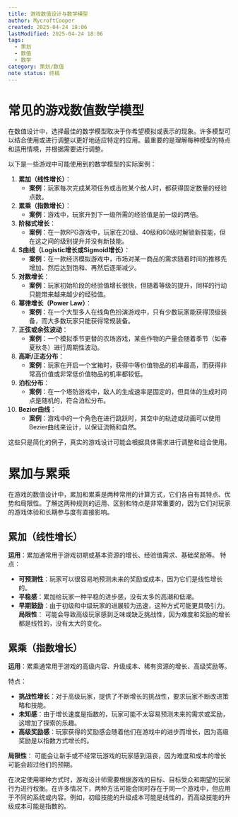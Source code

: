 ```yaml
---
title: 游戏数值设计与数学模型
author: MycroftCooper
created: 2025-04-24 18:06
lastModified: 2025-04-24 18:06
tags:
  - 策划
  - 数值
  - 数学
category: 策划/数值
note status: 终稿
---
```

# 常见的游戏数值数学模型
在数值设计中，选择最佳的数学模型取决于你希望模拟或表示的现象。许多模型可以结合使用或进行调整以更好地适应特定的应用。最重要的是理解每种模型的特点和适用情境，并根据需要进行调整。

以下是一些游戏中可能使用到的数学模型的实际案例：

1. **累加（线性增长）**：
   - **案例**：玩家每次完成某项任务或击败某个敌人时，都获得固定数量的经验点数。
2. **累乘（指数增长）**：
   - **案例**：游戏中，玩家升到下一级所需的经验值是前一级的两倍。
3. **阶梯式增长**：
   - **案例**：在一款RPG游戏中，玩家在20级、40级和60级时解锁新技能，但在这之间的级别提升并没有新技能。
4. **S曲线（Logistic增长或Sigmoid增长）**：
   - **案例**：在一款经济模拟游戏中，市场对某一商品的需求随着时间的推移先增加、然后达到饱和、再然后逐渐减少。
5. **对数增长**：
   - **案例**：玩家初始阶段的经验值增长很快，但随着等级的提升，同样的行动只能带来越来越少的经验值。
6. **幂律增长（Power Law）**：
   - **案例**：在一个大型多人在线角色扮演游戏中，只有少数玩家能获得顶级装备，而大多数玩家只能获得常规装备。
7. **正弦或余弦波动**：
   - **案例**：一个模拟季节更替的农场游戏，某些作物的产量会随着季节（如春夏秋冬）进行周期性波动。
8. **高斯/正态分布**：
   - **案例**：玩家在开启一个宝箱时，获得中等价值物品的机率最高，而获得非常高价值或非常低价值物品的机率都较低。
9. **泊松分布**：
   - **案例**：在一个塔防游戏中，敌人的生成速率是固定的，但具体的生成时间点是随机的，符合泊松分布。
10. **Bezier曲线**：
    - **案例**：游戏中的一个角色在进行跳跃时，其空中的轨迹或动画可以使用Bezier曲线来设计，以保证流畅和自然。

这些只是简化的例子，真实的游戏设计可能会根据具体需求进行调整和组合使用。

# 累加与累乘
在游戏的数值设计中，累加和累乘是两种常用的计算方式，它们各自有其特点、优势和局限性。了解这两种规则的运用、区别和特点是非常重要的，因为它们对玩家的游戏体验和长期参与度有直接影响。

## 累加（线性增长）

**运用**：累加通常用于游戏初期或基本资源的增长、经验值需求、基础奖励等。
特点：
- **可预测性**：玩家可以很容易地预测未来的奖励或成本，因为它们是线性增长的。
- **平稳感**：累加给玩家一种平稳的进步感，没有太多的高潮和低潮。
- **早期鼓励**：由于初级和中级玩家的进展较为迅速，这种方式可能更具吸引力。
**局限性**：
可能会导致高级玩家感到乏味或缺乏挑战性，因为难度和奖励的增长都是线性的，没有太大的变化。

## 累乘（指数增长）
**运用**：累乘通常用于游戏的高级内容、升级成本、稀有资源的增长、高级奖励等。

特点：
- **挑战性增长**：对于高级玩家，提供了不断增长的挑战性，要求玩家不断改进策略和技能。
- **未知感**：由于增长速度是指数的，玩家可能不太容易预测未来的需求或奖励，这增加了探索的乐趣。
- **高级奖励感**：玩家获得的奖励感会随着他们在游戏中的进步而增长，因为高级奖励是以指数方式增长的。

**局限性**：
可能会让新手或不经常玩游戏的玩家感到沮丧，因为难度和成本的增长可能会超过他们的预期。

在决定使用哪种方式时，游戏设计师需要根据游戏的目标、目标受众和期望的玩家行为进行权衡。在许多情况下，两种方法可能会同时存在于同一个游戏中，但应用于不同的系统或内容。例如，初级技能的升级成本可能是线性的，而高级技能的升级成本可能是指数的。
